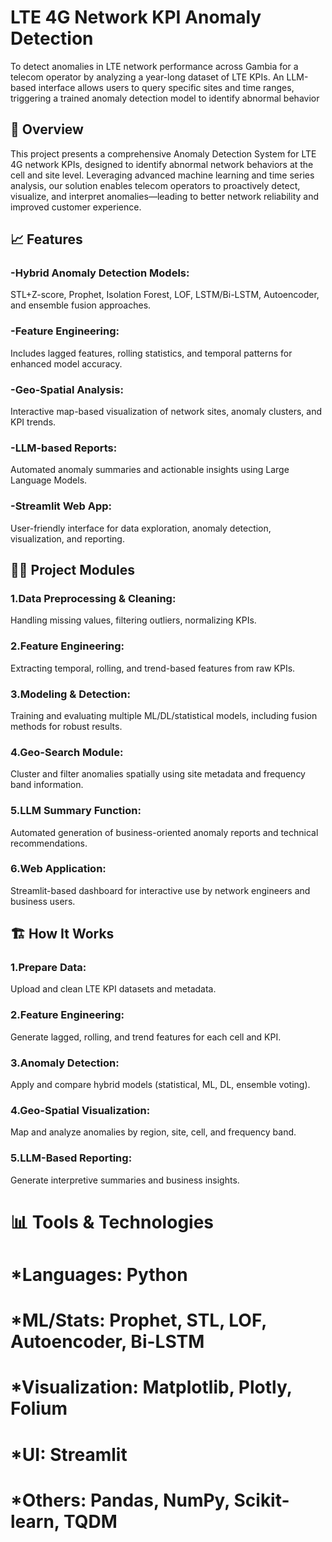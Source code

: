 # LTE 4G Network KPI Anomaly Detection
To detect anomalies in LTE network performance across Gambia for a telecom operator by analyzing a year-long dataset of LTE KPIs. An LLM-based interface allows users to query specific sites and time ranges, triggering a trained anomaly detection model to identify abnormal behavior
## 🚀 Overview
This project presents a comprehensive Anomaly Detection System for LTE 4G network KPIs, designed to identify abnormal network behaviors at the cell and site level. Leveraging advanced machine learning and time series analysis, our solution enables telecom operators to proactively detect, visualize, and interpret anomalies—leading to better network reliability and improved customer experience.

## 📈 Features
### -**Hybrid Anomaly Detection Models**:
STL+Z-score, Prophet, Isolation Forest, LOF, LSTM/Bi-LSTM, Autoencoder, and ensemble fusion approaches.

### -**Feature Engineering**:
Includes lagged features, rolling statistics, and temporal patterns for enhanced model accuracy.

### -Geo-Spatial Analysis:
Interactive map-based visualization of network sites, anomaly clusters, and KPI trends.

### -LLM-based Reports:
Automated anomaly summaries and actionable insights using Large Language Models.

### -Streamlit Web App:
User-friendly interface for data exploration, anomaly detection, visualization, and reporting.

## 🧑‍💻 Project Modules
### 1.Data Preprocessing & Cleaning:
Handling missing values, filtering outliers, normalizing KPIs.

### 2.Feature Engineering:
Extracting temporal, rolling, and trend-based features from raw KPIs.

### 3.Modeling & Detection:
Training and evaluating multiple ML/DL/statistical models, including fusion methods for robust results.

### 4.Geo-Search Module:
Cluster and filter anomalies spatially using site metadata and frequency band information.

### 5.LLM Summary Function:
Automated generation of business-oriented anomaly reports and technical recommendations.

### 6.Web Application:
Streamlit-based dashboard for interactive use by network engineers and business users.

## 🏗️ How It Works
### 1.Prepare Data:

Upload and clean LTE KPI datasets and metadata.

### 2.Feature Engineering:

Generate lagged, rolling, and trend features for each cell and KPI.

### 3.Anomaly Detection:

Apply and compare hybrid models (statistical, ML, DL, ensemble voting).

### 4.Geo-Spatial Visualization:

Map and analyze anomalies by region, site, cell, and frequency band.

### 5.LLM-Based Reporting:

Generate interpretive summaries and business insights.

# 📊 Tools & Technologies
# *Languages: Python
# *ML/Stats: Prophet, STL, LOF, Autoencoder, Bi-LSTM
# *Visualization: Matplotlib, Plotly, Folium
# *UI: Streamlit
# *Others: Pandas, NumPy, Scikit-learn, TQDM



